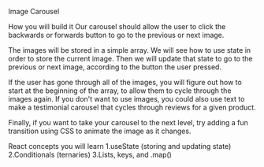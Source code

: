 Image Carousel


How you will build it
Our carousel should allow the user to click the backwards or forwards button to go to the previous or next image.

The images will be stored in a simple array. We will see how to use state in order to store the current image. Then we will update that state to go to the previous or next image, according to the button the user pressed.

If the user has gone through all of the images, you will figure out how to start at the beginning of the array, to allow them to cycle through the images again. If you don't want to use images, you could also use text to make a testimonial carousel that cycles through reviews for a given product.

Finally, if you want to take your carousel to the next level, try adding a fun transition using CSS to animate the image as it changes.

React concepts you will learn
1.useState (storing and updating state)
2.Conditionals (ternaries)
3.Lists, keys, and .map()